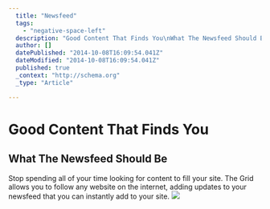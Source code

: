 ```yaml
---
  title: "Newsfeed"
  tags: 
    - "negative-space-left"
  description: "Good Content That Finds You\nWhat The Newsfeed Should Be\nStop spending all of your time looking for content to fill your site. The Grid allows you to follow any "
  author: []
  datePublished: "2014-10-08T16:09:54.041Z"
  dateModified: "2014-10-08T16:09:54.041Z"
  published: true
  _context: "http://schema.org"
  _type: "Article"

---
```

# Good Content That Finds You

## What The Newsfeed Should Be

Stop spending all of your time looking for content to fill your site. The Grid allows you to follow any website on the internet, adding updates to your newsfeed that you can instantly add to your site.
![](https://s3-us-west-2.amazonaws.com/cdn.thegrid.io/posts/hello-layout-filters-bg.png)
